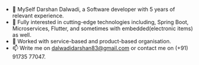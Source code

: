 - 👋 MySelf Darshan Dalwadi, a Software developer with 5 years of relevant experience.
- 👀 Fully interested in cutting-edge technologies including, Spring Boot, Microservices, Flutter, and sometimes with embedded(electronic items) as well.
- 🌱 Worked with service-based and product-based organisation.
- 📫 Write me on dalwadidarshan83@gmail.com or contact me on (+91) 91735 77047.

<!---[![MasterHead](https://user-images.githubusercontent.com/74038190/225813708-98b745f2-7d22-48cf-9150-083f1b00d6c9.gif)]()
<h1 align="center">Hi 👋, I'm Darshan Dalwadi!</h1>
<h3 align="center">A Passionate Full Stack Developer from India
  <img src="https://media.giphy.com/media/ObNTw8Uzwy6KQ/giphy.gif" width="30px">
</h3>
<div align="left">
  <div align="left">
    <img src="https://i.imgur.com/dBaSKWF.gif" height="20" width="100%">
  </div>

  <p align="left"> <img
      src="https://komarev.com/ghpvc/?username=AbhishekGanvir&label=Profile%20views&color=0e75b6&style=flat"
      alt="AbhishekGanvir" /> 
  </p>

  * 🎓 I've 8 years of experience with Spring and Related Framework with some hands-on on the Front-end technologies.
  * 📫 Write me on dalwadidarshan83@gmail.com or contact me on (+91) 91735 77047.(mailto:dalwadidarshan83@gmail.com)
  * 🌱 Worked with service-based and product-based organisation.
  * 🚀 Fully interested in cutting-edge technologies including, Spring Boot, Microservices, Flutter, and sometimes with
  embedded(electronic items) as well.

  <div align="left">
    <img src="https://i.imgur.com/dBaSKWF.gif" height="20" width="100%">
  </div>

  <h3>Technical Skills:</h3>
  <p align="left">
	<img src="https://www.svgrepo.com/show/303654/java-logo.svg" width="50" height="50" alt="Java"/>
	<img src="https://www.svgrepo.com/show/333604/spring-boot.svg" width="50" height="50" alt="SpringBoot"/>
    <img src="https://www.svgrepo.com/show/353874/hibernate.svg" width="50" height="50" alt="Hibernate"/>
	
	<br/>
	<strong>Front-end:</strong><br/>
	<img
	src="https://raw.githubusercontent.com/danielcranney/readme-generator/main/public/icons/skills/html5-colored.svg"
	width="40" height="40" alt="HTML5" />
    <img src="https://img.icons8.com/?size=128&id=ZMc42tPbG32H&format=png" width="50" height="50" alt="BootStrap"/>
    <img src="https://img.icons8.com/?size=128&id=Nkym0Ujb8VGI&format=png" width="50" height="50" alt="JavaScript"/>
    <img src="https://www.svgrepo.com/show/303230/angular-icon-logo.svg" width="50" height="50" alt="Angular"/>
    <img src="" width="50" height="50" alt=""/>
    <img src="" width="50" height="50" alt=""/>
	
	<br/>
	<strong>Databases:</strong><br/>
	<img src="https://www.svgrepo.com/show/303251/mysql-logo.svg" width="50" height="50" alt="MySQL"/>
	<img src="https://img.icons8.com/?size=160&id=tBBf3P8HL0vR&format=png" width="50" height="50" alt="MongoDB"/>
    <img src="https://img.icons8.com/?size=160&id=Pv4IGT0TSpt8&format=png" width="50" height="50" alt="PostgreSQL"/>

	<br/>
	<strong>Devops:</strong><br/>
    <img src="https://www.svgrepo.com/show/512317/github-142.svg" width="50" height="50" alt="GitHub"/>
    <img src="https://www.svgrepo.com/show/355235/services.svg" width="50" height="50" alt="Microservices"/>
    <img src="https://img.icons8.com/?size=96&id=22813&format=png" width="50" height="50"/>
  </p>

  <div align="left">
    <img src="https://i.imgur.com/dBaSKWF.gif" height="20" width="100%">
  </div>

  <h3 align="left">Connect with me </h3>

  <p align="left">
    <a href="https://www.linkedin.com/in/darshan-dalwadi/" target="blank">
		<img align="center" src="https://www.svgrepo.com/show/303299/linkedin-icon-2-logo.svg" alt="Darshan Dalwadi" height="26" width="35" />
	</a>

    <a href="https://instagram.com/alright.abhi" target="blank">
		<img align="center" src="https://www.svgrepo.com/show/510068/medium.svg" alt="alright.abhi" height="30" width="40" />
	</a>

    <a href="https://github.com/idarshandalwadi" target="blank">
		<img align="center" src="https://www.svgrepo.com/show/512317/github-142.svg" alt="Darshan Dalwadi" height="30" width="40" />
	</a>
  </p>

  <div align="left">
    <img src="https://i.imgur.com/dBaSKWF.gif" height="20" width="100%">
  </div>



<!---
![Top Langs](https://github-readme-stats.vercel.app/api/top-langs/?username=darshandalwadi&layout=donut-vertical&show_icons=true&theme=radical)
<div align="left">
    <div align="left">
  <img src="https://i.imgur.com/dBaSKWF.gif" height="20" width="100%">
</div>
  
![Darshan's GitHub stats](https://github-readme-stats.vercel.app/api?username=darshandalwadi&show_icons=true&theme=radical)
<div align="left">
    <div align="left">
  <img src="https://i.imgur.com/dBaSKWF.gif" height="20" width="100%">
</div>


idarshandalwadi/idarshandalwadi is a ✨ special ✨ repository because its `README.md` (this file) appears on your GitHub profile.
You can click the Preview link to take a look at your changes.
--->
